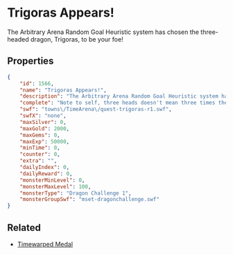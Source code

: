 # Trigoras Appears!

The Arbitrary Arena Random Goal Heuristic system has chosen the three-headed dragon, Trigoras, to be your foe!

## Properties

```json
{
    "id": 1566,
    "name": "Trigoras Appears!",
    "description": "The Arbitrary Arena Random Goal Heuristic system has chosen the three-headed dragon, Trigoras, to be your foe!",
    "complete": "Note to self, three heads doesn't mean three times the challenge.",
    "swf": "towns\/TimeArena\/quest-trigoras-r1.swf",
    "swfX": "none",
    "maxSilver": 0,
    "maxGold": 2000,
    "maxGems": 0,
    "maxExp": 50000,
    "minTime": 0,
    "counter": 0,
    "extra": "",
    "dailyIndex": 0,
    "dailyReward": 0,
    "monsterMinLevel": 0,
    "monsterMaxLevel": 100,
    "monsterType": "Dragon Challenge 1",
    "monsterGroupSwf": "mset-dragonchallenge.swf"
}
```

## Related

- [Timewarped Medal](../items/18514-timewarped-medal.md)

